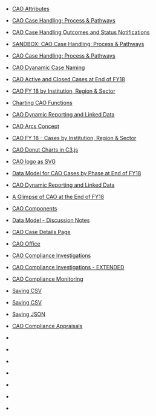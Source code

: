 * [CAO Attributes](https://beta.observablehq.com/d/d889d32b27648728)
* [CAO Case Handling: Process & Pathways](https://beta.observablehq.com/d/3762f616202e8911)
* [CAO Case Handling Outcomes and Status Notifications](https://beta.observablehq.com/d/3b9ab2cfbf5c5776)
* [SANDBOX: CAO Case Handling: Process & Pathways](https://beta.observablehq.com/d/8393c3675fb6efce)
* [CAO Case Handling: Process & Pathways](https://beta.observablehq.com/@aaronkyle/cao-case-handling-process-pathways)
* [CAO Dyanamic Case Naming](https://beta.observablehq.com/@aaronkyle/cao-dyanamic-case-naming)
* [CAO Active and Closed Cases at End of FY18](https://beta.observablehq.com/@aaronkyle/cao-active-and-closed-cases-at-end-of-fy18)
* [CAO FY 18 by Institution, Region & Sector](https://beta.observablehq.com/@aaronkyle/cao-fy-18-by-institution-region-sector)
* [Charting CAO Functions](https://beta.observablehq.com/d/99c1f5b92422d300)
* [CAO Dynamic Reporting and Linked Data](https://beta.observablehq.com/d/67358bd118975b15)


* [CAO Arcs Concept](https://beta.observablehq.com/d/3562359ee1d53bd5)
* [CAO FY 18 - Cases by Institution, Region & Sector](https://beta.observablehq.com/d/a30a9e7ba51aa7e0)
* [CAO Donut Charts in C3.js](https://beta.observablehq.com/d/aa51a1a289257f40)

* [CAO logo as SVG](https://beta.observablehq.com/d/53e4d0541398fbb1)
* [Data Model for CAO Cases by Phase at End of FY18](https://beta.observablehq.com/d/2e4f617e9d8f799b)
* [CAO Dynamic Reporting and Linked Data](https://beta.observablehq.com/d/a1af8c2c91842cad)
* [A Glimpse of CAO at the End of FY18](https://beta.observablehq.com/d/f538da980aa823ef)

* [CAO Components](https://beta.observablehq.com/d/d056e4ee7d7054a1)
* [Data Model - Discussion Notes](https://beta.observablehq.com/d/7fc3989226c12cfa)

* [CAO Case Details Page](https://beta.observablehq.com/d/87de48220ae3faec)
* [CAO Office](https://beta.observablehq.com/d/92ceab57f083ba6f)
* [CAO Compliance Investigations](https://beta.observablehq.com/d/a7e806a8909175bf)
* [CAO Compliance Investigations - EXTENDED](https://beta.observablehq.com/d/62b00085b6ffc0e5)

* [CAO Compliance Monitoring](https://beta.observablehq.com/d/2aeb460dd86e7318)
* [Saving CSV](https://beta.observablehq.com/d/223202014b460c0c)
* [Saving CSV](https://beta.observablehq.com/d/ca3bd9623116f3e0)
* [Saving JSON](https://beta.observablehq.com/d/a2ed026eee3869fd)

* [CAO Compliance Appraisals](https://beta.observablehq.com/d/c1d2e1f683894634)

* []()
* []()
* []()

* []()
* []()
* []()
* []()
